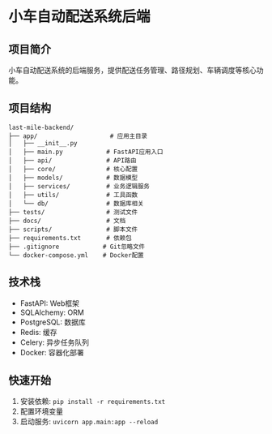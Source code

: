 # 小车自动配送系统后端

## 项目简介
小车自动配送系统的后端服务，提供配送任务管理、路径规划、车辆调度等核心功能。

## 项目结构
```
last-mile-backend/
├── app/                    # 应用主目录
│   ├── __init__.py
│   ├── main.py            # FastAPI应用入口
│   ├── api/               # API路由
│   ├── core/              # 核心配置
│   ├── models/            # 数据模型
│   ├── services/          # 业务逻辑服务
│   ├── utils/             # 工具函数
│   └── db/                # 数据库相关
├── tests/                 # 测试文件
├── docs/                  # 文档
├── scripts/               # 脚本文件
├── requirements.txt       # 依赖包
├── .gitignore            # Git忽略文件
└── docker-compose.yml    # Docker配置
```

## 技术栈
- FastAPI: Web框架
- SQLAlchemy: ORM
- PostgreSQL: 数据库
- Redis: 缓存
- Celery: 异步任务队列
- Docker: 容器化部署

## 快速开始
1. 安装依赖: `pip install -r requirements.txt`
2. 配置环境变量
3. 启动服务: `uvicorn app.main:app --reload`